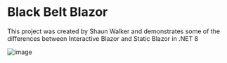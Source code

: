 # Black Belt Blazor

This project was created by Shaun Walker and demonstrates some of the differences between Interactive Blazor and Static Blazor in .NET 8

![image](https://github.com/user-attachments/assets/77ac0422-1373-42ac-9276-3de1f9bc2277)

